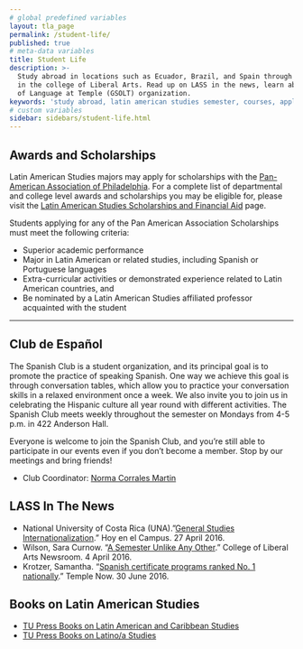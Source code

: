 ```yaml
---
# global predefined variables
layout: tla_page
permalink: /student-life/
published: true
# meta-data variables
title: Student Life
description: >-
  Study abroad in locations such as Ecuador, Brazil, and Spain through Temple University’s Latin American Studies program
  in the college of Liberal Arts. Read up on LASS in the news, learn about awards and scholarships, and our Graduate Students
  of Language at Temple (GSOLT) organization.
keywords: 'study abroad, latin american studies semester, courses, application, spain, awards and scholarships, GSOLT'
# custom variables
sidebar: sidebars/student-life.html
---
```

## Awards and Scholarships
Latin American Studies majors may apply for scholarships with the [Pan-American Association of Philadelphia](https://www.panamphilly.org/programs/scholarships). For a complete list of departmental and college level awards and scholarships you may be eligible for, please visit the [Latin American Studies Scholarships and Financial Aid](https://www.temple.edu/academics/degree-programs/latin-american-studies-major-la-las-ba/cla-latin-american-studies-ba-scholarships) page.

Students applying for any of the Pan American Association Scholarships must meet the following criteria:

- Superior academic performance
- Major in Latin American or related studies, including Spanish or Portuguese languages
- Extra-curricular activities or demonstrated experience related to Latin American countries, and
- Be nominated by a Latin American Studies affiliated professor acquainted with the student

___

## Club de Español
The Spanish Club is a student organization, and its principal goal is to promote the practice of speaking Spanish. One way we achieve this goal is through conversation tables, which allow you to practice your conversation skills in a relaxed environment once a week. We also invite you to join us in celebrating the Hispanic culture all year round with different activities. The Spanish Club meets weekly throughout the semester on Mondays from 4-5 p.m. in 422 Anderson Hall.

Everyone is welcome to join the Spanish Club, and you’re still able to participate in our events even if you don’t become a member. Stop by our meetings and bring friends!
- Club Coordinator: [Norma Corrales Martin](mailto:ncm@temple.edu)

## LASS In The News
- National University of Costa Rica (UNA).”[General Studies Internationalization](https://www.unacomunica.una.ac.cr/).” Hoy en el Campus. 27 April 2016.
- Wilson, Sara Curnow. “[A Semester Unlike Any Other](https://liberalarts.temple.edu/about-us/newsroom/semester-unlike-any-other).” College of Liberal Arts Newsroom. 4 April 2016.
- Krotzer, Samantha. “[Spanish certificate programs ranked No. 1 nationally](https://news.temple.edu/news/2016-06-30/spanish-certificate-programs-ranked-number-one-nationally).” Temple Now. 30 June 2016.

## Books on Latin American Studies
- [TU Press Books on Latin American and Caribbean Studies](http://tupress.temple.edu/)
- [TU Press Books on Latino/a Studies](http://tupress.temple.edu/)
